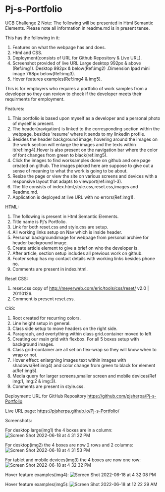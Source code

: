 # Pj-s-Portfolio
UCB Challenge 2
Note:
The following will be presented in Html Semantic Elements.
Please note all information in readme.md is in present tense.

This has the following in it:

1. Features on what the webpage has and does.
2. Html and CSS.
3. Deployment(consists of URL for Github Repository & Live URL). 
4. Screenshot provided of live URL Large desktop 992px & above (Ref:img1). Desktop 992px & below(Ref:img2) .Dimension Ipad mini image 768px below(Ref:img3).
5. Hover features examples(Ref:img4 & img5).

This is for employers who requires a portfolio of work samples from a developer so they can review to check if the developer meets their requirments for employment.

Features:

1. This portfolio is based upon myself as a developer and a personal photo of myself is present. 
2. The header(navigation) is linked to the corresponding section within the webpage, besides 'resume' where it sends to my linkedin profile.
3. Besides the header background image, hovering around the images on the work section will enlarge the images and the texts within it(ref:img4).Hover is also present on the navigation bar where the color of font changes from green to black(ref:img5).
4. Click the images to find worksamples done on github and one page created on github. The images picked here are suppose to give out a sense of meaning to what the work is going to be about.
5. Resize the page or view the site on various screens and devices with a responsive layout that adapts to viewport(ref:img1-3).
6. The file consists of index.html,style.css,reset.css,images and Readme.md.
7. Application is deployed at live URL with no errors(Ref:img1).


HTML:

1. The following is present in Html Semantic Elements.
2. Title name is Pj's Portfolio.
3. Link for both reset.css and style.css are setup.
4. All working links setup on Nav which is inside header.
5. Personal backgroundimage for webpage from personal archive for header background image.
6. Create article element to give a brief on who the developer is.
7. After article, section setup includes all previous work on github.
8. Footer setup has my contact details with working links besides phone no.
9. Comments are present in index.html.

Reset CSS:
1. reset.css copy of http://meyerweb.com/eric/tools/css/reset/ 
   v2.0 | 20110126.
2. Comment is present reset.css.

CSS:

1. Root created for recurring colors.
2. Line height setup in general.
3. Class side setup to move headers on the right side.
4. Paragraph, and evertything within class grid.container moved to left
5. Creating our main grid with flexbox. For all 5 boxes setup with background images.
6. Class grid-container are all set on flex-wrap so they will know when to wrap or not.
7. Hover effect: enlargning images text within images with shadows(Ref:img4) and color change from green to black for element a(Ref:img5).
8. Media query for larger screens,smaller screen and mobile devices(Ref img:1, img:2 & img:3).
9. Comments are present in style.css.

Deployment: URL for GitHub Repository https://github.com/pjsherpa/Pj-s-Portfolio

Live URL page: https://pjsherpa.github.io/Pj-s-Portfolio/

Screenshots:

For desktop large(img1) the 4 boxes are in a column:
![Screen Shot 2022-06-18 at 4 31 22 PM](https://user-images.githubusercontent.com/105903416/174460135-dd6f0ba1-49d4-44ca-a7a0-6061e31bb586.png)



For desktop(img2) the 4 boxes are now 2 rows and 2 columns:
![Screen Shot 2022-06-18 at 4 31 53 PM](https://user-images.githubusercontent.com/105903416/174460193-1f85d894-3713-48bd-8e29-632a12dbb425.png)





For tablet and mobile devices(img3) the 4 boxes are now one row:
![Screen Shot 2022-06-18 at 4 32 32 PM](https://user-images.githubusercontent.com/105903416/174460201-3e544ad0-a40b-4244-9171-11897cdd5a83.png)




Hover feature examples(img4):
![Screen Shot 2022-06-18 at 4 32 08 PM](https://user-images.githubusercontent.com/105903416/174460204-0b722ce4-ecd2-4d02-b798-e5f687e95c26.png)

 
 

Hover feature examples(img5):
![Screen Shot 2022-06-18 at 12 22 29 AM](https://user-images.githubusercontent.com/105903416/174427634-267869de-00e6-4666-a65d-7c47fbba914b.png)




